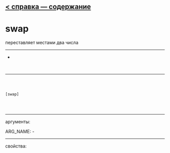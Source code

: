 [< справка — содержание](index.html)
---

# swap


переставляет местами два числа

---

-
<br>


---


```



[swap]


            
```

---
аргументы:

ARG_NAME: -<br>

---
свойства:


